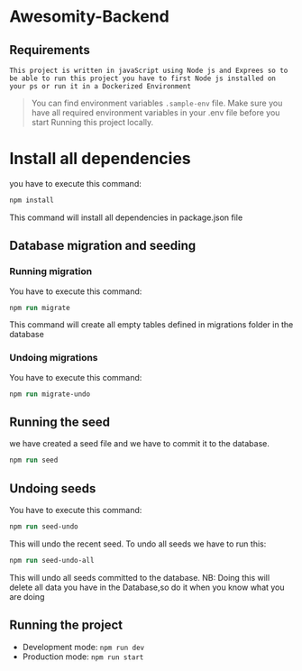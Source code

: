 # Awesomity-Backend

## Requirements
    This project is written in javaScript using Node js and Exprees so to be able to run this project you have to first Node js installed on your ps or run it in a Dockerized Environment 
    
>You can find environment variables  `.sample-env` file. Make sure you have all required environment variables in your .env file before you start Running this project locally. 

# Install all dependencies
you have to execute this command:
```ps
npm install
```
This command will install all dependencies in package.json file 
## Database migration and seeding
### Running migration
You have to execute this command: 
```ps
npm run migrate
```
This command will create all empty tables defined in migrations folder in the database

### Undoing migrations
You have to execute this command: 
```ps
npm run migrate-undo
```
 ## Running the seed
 we have created a seed file and we have to commit it to the database.

```ps
npm run seed
```

## Undoing seeds
You have to execute this command: 
```ps
npm run seed-undo
```
This will undo the recent seed.
To undo all seeds we have to run this:
```ps
npm run seed-undo-all
```
This will undo all seeds committed to the database. NB: Doing this will delete all data you have in the Database,so do it when you know what you are doing

## Running the project
* Development mode: ``npm run dev``
* Production mode: ``npm run start``
